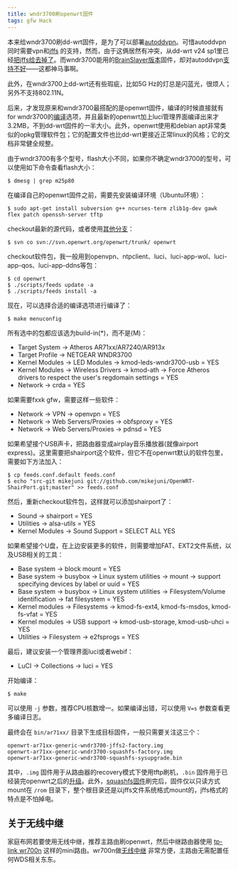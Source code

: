 ```yaml
---
title: wndr3700刷openwrt固件
tags: gfw Hack
---
```


本来给wndr3700刷dd-wrt固件，是为了可以部署[autoddvpn](http://code.google.com/p/autoddvpn/)。可惜autoddvpn同时需要vpn和[jffs](http://www.dd-wrt.com/wiki/index.php/JFFS) 的支持，然而，由于这俩居然有冲突，从dd-wrt v24 sp1里已经[把jffs给去掉了](http://www.dd-wrt.com/phpBB2/viewtopic.php?t=31932#175344)。而wndr3700能用的[BrainSlayer版本](http://www.dd-wrt.com/wiki/index.php/Netgear_WNDR3700#Installation_of_DD-WRT)固件，却对autoddvpn[支持不好](http://code.google.com/p/autoddvpn/issues/detail?id=32#c4)——这都神马事啊。

此外，在wndr3700上dd-wrt还有些瑕疵，比如5G Hz的灯总是闪蓝光，很烦人；另外不支持802.11N。

后来，才发现原来和wndr3700最搭配的是openwrt固件，编译的时候直接就有for wndr3700的[编译](http://wiki.openwrt.org/doc/howtobuild/build.wndr3700)选项，并且最新的openwrt加上luci管理界面编译出来才3.2MB，不到dd-wrt固件的一半大小。此外，openwrt使用和debian apt非常类似的opkg管理软件包；它的配置文件也比dd-wrt更接近正常linux的风格；它的文档非常健全规整。

由于wndr3700有多个型号，flash大小不同，如果你不确定wndr3700的型号，可以使用如下命令查看flash大小：

    $ dmesg | grep m25p80

在编译自己的openwrt固件之前，需要先安装编译环境（Ubuntu环境）：

    $ sudo apt-get install subversion g++ ncurses-term zlib1g-dev gawk flex patch openssh-server tftp

checkout最新的源代码，或者使用[其他分支](https://dev.openwrt.org/wiki/GetSource)：

    $ svn co svn://svn.openwrt.org/openwrt/trunk/ openwrt

checkout软件包，我一般用到openvpn、ntpclient、luci、luci-app-wol、luci-app-qos、luci-app-ddns等包：

    $ cd openwrt
    $ ./scripts/feeds update -a
    $ ./scripts/feeds install -a

现在，可以选择合适的编译选项进行编译了：

    $ make menuconfig

所有选中的包都应该选为build-in(*)，而不是(M)：

- Target System → Atheros AR71xx/AR7240/AR913x
- Target Profile → NETGEAR WNDR3700
- Kernel Modules → LED Modules → kmod-leds-wndr3700-usb = YES
- Kernel Modules → Wireless Drivers → kmod-ath → Force Atheros drivers to respect the user's regdomain settings = YES
- Network → crda = YES

如果需要fxxk gfw，需要这样一些软件：

- Network → VPN → openvpn = YES
- Network → Web Servers/Proxies → obfsproxy = YES
- Network → Web Servers/Proxies → pdnsd = YES

如果希望接个USB声卡，把路由器变成airplay音乐播放器(就像airport express)。这里需要把shairport这个软件，但它不在openwrt默认的软件包里，需要如下方法加入：

    $ cp feeds.conf.default feeds.conf
    $ echo "src-git mikejuni git://github.com/mikejuni/OpenWRT-ShairPort.git;master" >> feeds.conf

然后，重新checkout软件包，这样就可以添加shairport了：

- Sound → shairport = YES
- Utilities → alsa-utils = YES
- Kernel Modules → Sound Support = SELECT ALL YES

如果希望接个U盘，在上边安装更多的软件，则需要增加FAT、EXT2文件系统，以及USB相关的工具：

- Base system → block mount = YES
- Base system → busybox → Linux system utilities → mount → support specifying devices by label or uuid = YES
- Base system → busybox → Linux system utilities → Filesystem/Volume identification → fat filesystem = YES
- Kernel modules → Filesystems → kmod-fs-ext4, kmod-fs-msdos, kmod-fs-vfat = YES
- Kernel modules → USB support → kmod-usb-storage, kmod-usb-uhci = YES
- Utilities → Filesystem → e2fsprogs = YES

最后，建议安装一个管理界面luci或者webif：

- LuCI → Collections → luci = YES

开始编译：

    $ make

可以使用 `-j` 参数，推荐CPU核数增一。如果编译出错，可以使用 `V=s` 参数查看更多编译日志。

最终会在 `bin/ar71xx/` 目录下生成目标固件，一般只需要关注这三个：

    openwrt-ar71xx-generic-wndr3700-jffs2-factory.img
    openwrt-ar71xx-generic-wndr3700-squashfs-factory.img
    openwrt-ar71xx-generic-wndr3700-squashfs-sysupgrade.bin

其中，`.img` 固件用于从路由器的recovery模式下使用tftp刷机，`.bin` 固件用于已经装完openwrt之后的[升级](http://wiki.openwrt.org/doc/howto/generic.sysupgrade#execute)。此外，[squashfs固件](https://forum.openwrt.org/viewtopic.php?pid=14833#p14833)刷完后，固件仅以只读方式mount在 `/rom` 目录下，整个根目录还是以jffs文件系统格式mount的，jffs格式的特点是不怕掉电。

## 关于无线中继

家庭布网若要使用无线中继，推荐主路由刷openwrt，然后中继路由器使用 [tp-link wr700n](http://www.tp-link.com.cn/pages/product-detail.asp?d=210) 这样的mini路由。wr700n做[无线中继](http://www.tp-link.com.cn/pages/article-detail.asp?d=192&result=school) 非常方便，主路由无需配置任何WDS相关东东。

